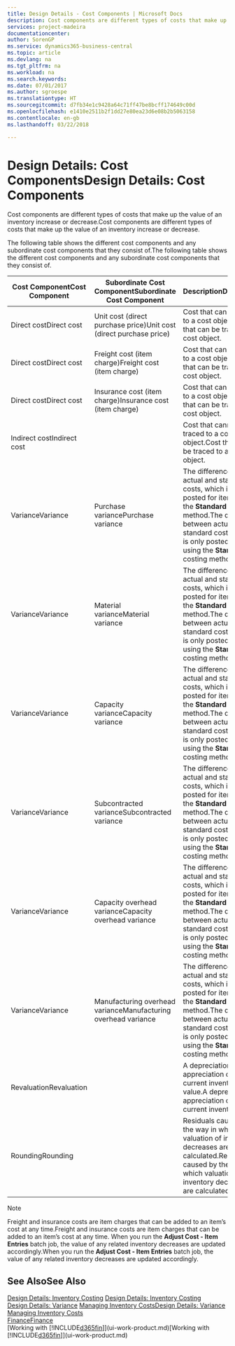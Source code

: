 ```yaml
---
title: Design Details - Cost Components | Microsoft Docs
description: Cost components are different types of costs that make up the value of an inventory increase or decrease.
services: project-madeira
documentationcenter: 
author: SorenGP
ms.service: dynamics365-business-central
ms.topic: article
ms.devlang: na
ms.tgt_pltfrm: na
ms.workload: na
ms.search.keywords: 
ms.date: 07/01/2017
ms.author: sgroespe
ms.translationtype: HT
ms.sourcegitcommit: d7fb34e1c9428a64c71ff47be8bcff174649c00d
ms.openlocfilehash: e1410e2511b2f1dd27e80ea23d6e08b2b5063158
ms.contentlocale: en-gb
ms.lasthandoff: 03/22/2018

---
```

# <a name="design-details-cost-components"></a><span data-ttu-id="bcab9-103">Design Details: Cost Components</span><span class="sxs-lookup"><span data-stu-id="bcab9-103">Design Details: Cost Components</span></span>
<span data-ttu-id="bcab9-104">Cost components are different types of costs that make up the value of an inventory increase or decrease.</span><span class="sxs-lookup"><span data-stu-id="bcab9-104">Cost components are different types of costs that make up the value of an inventory increase or decrease.</span></span>  

 <span data-ttu-id="bcab9-105">The following table shows the different cost components and any subordinate cost components that they consist of.</span><span class="sxs-lookup"><span data-stu-id="bcab9-105">The following table shows the different cost components and any subordinate cost components that they consist of.</span></span>  

|<span data-ttu-id="bcab9-106">Cost Component</span><span class="sxs-lookup"><span data-stu-id="bcab9-106">Cost Component</span></span>|<span data-ttu-id="bcab9-107">Subordinate Cost Component</span><span class="sxs-lookup"><span data-stu-id="bcab9-107">Subordinate Cost Component</span></span>|<span data-ttu-id="bcab9-108">Description</span><span class="sxs-lookup"><span data-stu-id="bcab9-108">Description</span></span>|  
|--------------------|--------------------------------|---------------------------------------|  
|<span data-ttu-id="bcab9-109">Direct cost</span><span class="sxs-lookup"><span data-stu-id="bcab9-109">Direct cost</span></span>|<span data-ttu-id="bcab9-110">Unit cost (direct purchase price)</span><span class="sxs-lookup"><span data-stu-id="bcab9-110">Unit cost (direct purchase price)</span></span>|<span data-ttu-id="bcab9-111">Cost that can be traced to a cost object.</span><span class="sxs-lookup"><span data-stu-id="bcab9-111">Cost that can be traced to a cost object.</span></span>|  
|<span data-ttu-id="bcab9-112">Direct cost</span><span class="sxs-lookup"><span data-stu-id="bcab9-112">Direct cost</span></span>|<span data-ttu-id="bcab9-113">Freight cost (item charge)</span><span class="sxs-lookup"><span data-stu-id="bcab9-113">Freight cost (item charge)</span></span>|<span data-ttu-id="bcab9-114">Cost that can be traced to a cost object.</span><span class="sxs-lookup"><span data-stu-id="bcab9-114">Cost that can be traced to a cost object.</span></span>|  
|<span data-ttu-id="bcab9-115">Direct cost</span><span class="sxs-lookup"><span data-stu-id="bcab9-115">Direct cost</span></span>|<span data-ttu-id="bcab9-116">Insurance cost (item charge)</span><span class="sxs-lookup"><span data-stu-id="bcab9-116">Insurance cost (item charge)</span></span>|<span data-ttu-id="bcab9-117">Cost that can be traced to a cost object.</span><span class="sxs-lookup"><span data-stu-id="bcab9-117">Cost that can be traced to a cost object.</span></span>|  
|<span data-ttu-id="bcab9-118">Indirect cost</span><span class="sxs-lookup"><span data-stu-id="bcab9-118">Indirect cost</span></span>||<span data-ttu-id="bcab9-119">Cost that cannot be traced to a cost object.</span><span class="sxs-lookup"><span data-stu-id="bcab9-119">Cost that cannot be traced to a cost object.</span></span>|  
|<span data-ttu-id="bcab9-120">Variance</span><span class="sxs-lookup"><span data-stu-id="bcab9-120">Variance</span></span>|<span data-ttu-id="bcab9-121">Purchase variance</span><span class="sxs-lookup"><span data-stu-id="bcab9-121">Purchase variance</span></span>|<span data-ttu-id="bcab9-122">The difference between actual and standard costs, which is only posted for items using the **Standard** costing method.</span><span class="sxs-lookup"><span data-stu-id="bcab9-122">The difference between actual and standard costs, which is only posted for items using the **Standard** costing method.</span></span>|  
|<span data-ttu-id="bcab9-123">Variance</span><span class="sxs-lookup"><span data-stu-id="bcab9-123">Variance</span></span>|<span data-ttu-id="bcab9-124">Material variance</span><span class="sxs-lookup"><span data-stu-id="bcab9-124">Material variance</span></span>|<span data-ttu-id="bcab9-125">The difference between actual and standard costs, which is only posted for items using the **Standard** costing method.</span><span class="sxs-lookup"><span data-stu-id="bcab9-125">The difference between actual and standard costs, which is only posted for items using the **Standard** costing method.</span></span>|  
|<span data-ttu-id="bcab9-126">Variance</span><span class="sxs-lookup"><span data-stu-id="bcab9-126">Variance</span></span>|<span data-ttu-id="bcab9-127">Capacity variance</span><span class="sxs-lookup"><span data-stu-id="bcab9-127">Capacity variance</span></span>|<span data-ttu-id="bcab9-128">The difference between actual and standard costs, which is only posted for items using the **Standard** costing method.</span><span class="sxs-lookup"><span data-stu-id="bcab9-128">The difference between actual and standard costs, which is only posted for items using the **Standard** costing method.</span></span>|  
|<span data-ttu-id="bcab9-129">Variance</span><span class="sxs-lookup"><span data-stu-id="bcab9-129">Variance</span></span>|<span data-ttu-id="bcab9-130">Subcontracted variance</span><span class="sxs-lookup"><span data-stu-id="bcab9-130">Subcontracted variance</span></span>|<span data-ttu-id="bcab9-131">The difference between actual and standard costs, which is only posted for items using the **Standard** costing method.</span><span class="sxs-lookup"><span data-stu-id="bcab9-131">The difference between actual and standard costs, which is only posted for items using the **Standard** costing method.</span></span>|  
|<span data-ttu-id="bcab9-132">Variance</span><span class="sxs-lookup"><span data-stu-id="bcab9-132">Variance</span></span>|<span data-ttu-id="bcab9-133">Capacity overhead variance</span><span class="sxs-lookup"><span data-stu-id="bcab9-133">Capacity overhead variance</span></span>|<span data-ttu-id="bcab9-134">The difference between actual and standard costs, which is only posted for items using the **Standard** costing method.</span><span class="sxs-lookup"><span data-stu-id="bcab9-134">The difference between actual and standard costs, which is only posted for items using the **Standard** costing method.</span></span>|  
|<span data-ttu-id="bcab9-135">Variance</span><span class="sxs-lookup"><span data-stu-id="bcab9-135">Variance</span></span>|<span data-ttu-id="bcab9-136">Manufacturing overhead variance</span><span class="sxs-lookup"><span data-stu-id="bcab9-136">Manufacturing overhead variance</span></span>|<span data-ttu-id="bcab9-137">The difference between actual and standard costs, which is only posted for items using the **Standard** costing method.</span><span class="sxs-lookup"><span data-stu-id="bcab9-137">The difference between actual and standard costs, which is only posted for items using the **Standard** costing method.</span></span>|  
|<span data-ttu-id="bcab9-138">Revaluation</span><span class="sxs-lookup"><span data-stu-id="bcab9-138">Revaluation</span></span>||<span data-ttu-id="bcab9-139">A depreciation or appreciation of the current inventory value.</span><span class="sxs-lookup"><span data-stu-id="bcab9-139">A depreciation or appreciation of the current inventory value.</span></span>|  
|<span data-ttu-id="bcab9-140">Rounding</span><span class="sxs-lookup"><span data-stu-id="bcab9-140">Rounding</span></span>||<span data-ttu-id="bcab9-141">Residuals caused by the way in which valuation of inventory decreases are calculated.</span><span class="sxs-lookup"><span data-stu-id="bcab9-141">Residuals caused by the way in which valuation of inventory decreases are calculated.</span></span>|  

> [!NOTE]  
>  <span data-ttu-id="bcab9-142">Freight and insurance costs are item charges that can be added to an item’s cost at any time.</span><span class="sxs-lookup"><span data-stu-id="bcab9-142">Freight and insurance costs are item charges that can be added to an item’s cost at any time.</span></span> <span data-ttu-id="bcab9-143">When you run the **Adjust Cost - Item Entries** batch job, the value of any related inventory decreases are updated accordingly.</span><span class="sxs-lookup"><span data-stu-id="bcab9-143">When you run the **Adjust Cost - Item Entries** batch job, the value of any related inventory decreases are updated accordingly.</span></span>  

## <a name="see-also"></a><span data-ttu-id="bcab9-144">See Also</span><span class="sxs-lookup"><span data-stu-id="bcab9-144">See Also</span></span>  
 <span data-ttu-id="bcab9-145">[Design Details: Inventory Costing](design-details-inventory-costing.md) </span><span class="sxs-lookup"><span data-stu-id="bcab9-145">[Design Details: Inventory Costing](design-details-inventory-costing.md) </span></span>  
 <span data-ttu-id="bcab9-146">[Design Details: Variance](design-details-variance.md) [Managing Inventory Costs](finance-manage-inventory-costs.md)</span><span class="sxs-lookup"><span data-stu-id="bcab9-146">[Design Details: Variance](design-details-variance.md) [Managing Inventory Costs](finance-manage-inventory-costs.md)</span></span>  
 [<span data-ttu-id="bcab9-147">Finance</span><span class="sxs-lookup"><span data-stu-id="bcab9-147">Finance</span></span>](finance.md)  
 <span data-ttu-id="bcab9-148">[Working with [!INCLUDE[d365fin](includes/d365fin_md.md)]](ui-work-product.md)</span><span class="sxs-lookup"><span data-stu-id="bcab9-148">[Working with [!INCLUDE[d365fin](includes/d365fin_md.md)]](ui-work-product.md)</span></span>  

